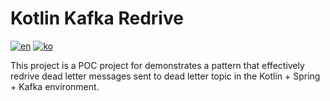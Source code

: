# Kotlin Kafka Redrive

[![en](https://img.shields.io/badge/lang-ko-red.svg)](https://github.com/PzaThief/Kotlin-Kafka-Redrive/blob/master/README.md)
[![ko](https://img.shields.io/badge/lang-en-blue.svg)](https://github.com/PzaThief/Kotlin-Kafka-Redrive/blob/master/README.en.md)

This project is a POC project for demonstrates a pattern that effectively redrive dead letter messages
sent to dead letter topic in the Kotlin + Spring + Kafka environment.